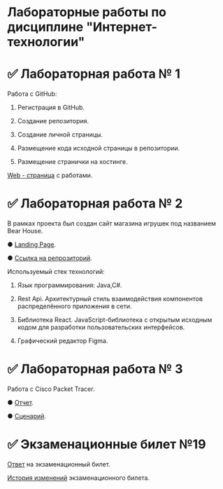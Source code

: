 # Лабораторные работы по дисциплине "Интернет-технологии"
# ✅ Лабораторная работа № 1
Работа с GitHub:

1. Регистрация в GitHub.

2. Создание репозитория.

3. Создание личной страницы.

4. Размещение кода исходной страницы в репозитории.

5. Размещение странички на хостинге.

[Web - страница](https://mailzz.github.io/IT_Labs/) с работами. 

# ✅ Лабораторная работа № 2

В рамках проекта был создан сайт магазина игрушек под названием Bear House.

 ● [Landing Page](https://saintmantis.github.io/bear-house-landing-page/).

 ● [Ссылка на репрозиторий](https://github.com/saintmantis/bear-house-landing-page/tree/master).

Используемый стек технологий:

1. Язык программирования: Java,C#.

2. Rest Api. Архитектурный стиль взаимодействия компонентов распределённого приложения в сети.

3. Библиотека React. JavaScript-библиотека с открытым исходным кодом для разработки пользовательских интерфейсов.

4. Графический редактор Figma.

# ✅ Лабораторная работа № 3

Работа с Cisco Packet Tracer. 

 ● [Отчет](https://github.com/mailzz/IT_Labs/blob/main/%D0%BE%D1%82%D1%87%D0%B5%D1%82%D1%8B/%D0%9E%D1%82%D1%87%D0%B5%D1%82_4.pdf).
 
 ● [Сценарий](https://github.com/mailzz/IT_Labs/blob/main/%D0%BE%D1%82%D1%87%D0%B5%D1%82%D1%8B/%D1%81%D1%86%D0%B5%D0%BD%D0%B0%D1%80%D0%B8%D0%B9_4.pka).

# ✅ Экзаменационные билет №19

[Ответ](https://github.com/stankin/inet-2022/wiki/exam19) на экзаменационный билет.

[История изменений](https://github.com/stankin/inet-2022/wiki/exam19/_history) экзаменационного билета. 
